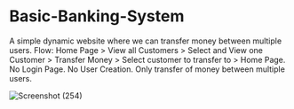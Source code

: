 # Basic-Banking-System
A simple dynamic website where we can transfer money between multiple users.
Flow: Home Page > View all Customers > Select and View one  Customer > Transfer Money > Select customer to transfer to >  Home Page.
No Login Page. No User Creation. Only transfer of money between multiple users.

![Screenshot (254)](https://user-images.githubusercontent.com/77850791/124754621-0fc2dc00-df48-11eb-9eb6-5c2a957a7bb8.png)

